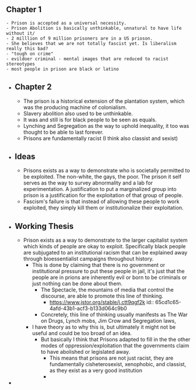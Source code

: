 ## Chapter 1
	- Prison is accepted as a universal necessity.
	- Prison Abolition is basically unthinkable, unnatural to have life without it/
	- 2 milllion of 9 million prisoners are in a US prioson.
	- She believes that we are not totally fascist yet. Is liberalism really this bad?
	- "tough on crime"
	- evildoer criminal - mental images that are reduced to racist stereotypes
	- most people in prison are black or latino
- ## Chapter 2
	- The prison is a historical extension of the plantation system, which was the producing machine of colonialism.
	- Slavery abolition also used to be unthinkable.
	- It was and still is for black people to be seen as equals.
	- Lynching and Segregation as the way to uphold inequality, it too was thought to be able to last forever.
	- Prisons are fundamentally racist (I think also classist and sexist)
- ## Ideas
	- Prisons exists as a way to demonstrate who is societally permitted to be exploited. The non-white, the gays, the poor. The prison it self serves as the way to survey abnormality and a lab for experimentation. A justification to put a marginalized group into prison is a justification for the exploitation of that group of people.
	- Fascism's failure is that instead of allowing these people to work exploited,  they simply kill them or institutionalize their exploitation.
- ## Working Thesis
	- Prison exists as a way to demonstrate to the larger capitalist system which kinds of people are okay to exploit. Specifically black people are subjugated to an institutional racism that can be explained away through bioessentialist campaigns throughout history.
		- This is done by claiming that there is no government or institutional pressure to put these people in jail, it's just that the people are in prions are inherently evil or born to be criminals or just nothing can be done about them.
			- The Spectacle, the mountains of media that control the discourse, are able to promote this line of thinking.
				- https://www.jstor.org/stable/j.ctt9qgf2k
				  id:: 65cd1c65-4afd-43b1-acf3-b133d064c9b0
			- Concretely, this line of thinking usually manifests as The War on Drugs, Lynch mobs, Jim Crow and Segregation laws,
		- I have theory as to why this is, but ultimately it might not be useful and could be too broad of an idea.
			- But basically I think that Prisons adapted to fill in the the other modes of oppression/exploitation that the governments claim to have abolished or legislated away.
				- This means that prisons are not just racist, they are fundamentally cisheterosexist, xenophobic, and classist, as they exist as a very good institution
				-
-